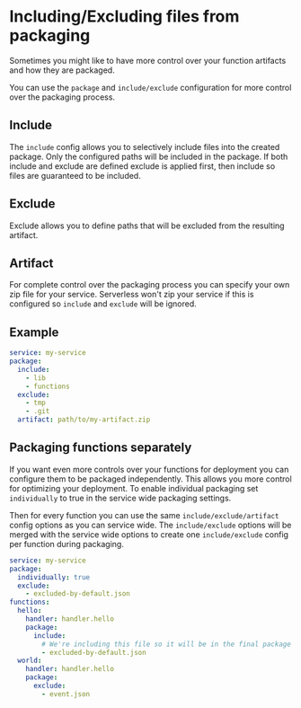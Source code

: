 <!--
title: Serverless Framework Guide - AWS Lambda Guide - Packaging
menuText: Packaging Services
layout: Doc
-->

# Including/Excluding files from packaging

Sometimes you might like to have more control over your function artifacts and how they are packaged.

You can use the `package` and `include/exclude` configuration for more control over the packaging process.

## Include
The `include` config allows you to selectively include files into the created package. Only the configured paths will be included in the package. If both include and exclude are defined exclude is applied first, then include so files are guaranteed to be included.

## Exclude

Exclude allows you to define paths that will be excluded from the resulting artifact.

## Artifact
For complete control over the packaging process you can specify your own zip file for your service. Serverless won't zip your service if this is configured so `include` and `exclude` will be ignored.

## Example

```yaml
service: my-service
package:
  include:
    - lib
    - functions
  exclude:
    - tmp
    - .git
  artifact: path/to/my-artifact.zip
```


## Packaging functions separately

If you want even more controls over your functions for deployment you can configure them to be packaged independently. This allows you more control for optimizing your deployment. To enable individual packaging set `individually` to true in the service wide packaging settings.

Then for every function you can use the same `include/exclude/artifact` config options as you can service wide. The `include/exclude` options will be merged with the service wide options to create one `include/exclude` config per function during packaging.

```yaml
service: my-service
package:
  individually: true
  exclude:
    - excluded-by-default.json
functions:
  hello:
    handler: handler.hello
    package:
      include:
        # We're including this file so it will be in the final package of this function only
        - excluded-by-default.json
  world:
    handler: handler.hello
    package:
      exclude:
        - event.json
```
